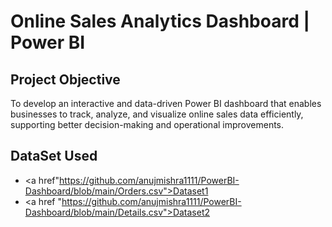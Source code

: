 # Online Sales Analytics Dashboard | Power BI
## Project Objective
To develop an interactive and data-driven Power BI dashboard that enables businesses to track, analyze, and visualize online sales data efficiently, supporting better decision-making and operational improvements.
## DataSet Used
- <a href"https://github.com/anujmishra1111/PowerBI-Dashboard/blob/main/Orders.csv">Dataset1</a>
- <a href "https://github.com/anujmishra1111/PowerBI-Dashboard/blob/main/Details.csv">Dataset2</a>
